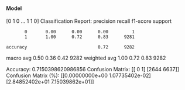 #### Model
[0 1 0 ... 1 1 0]
Classification Report:
              precision    recall  f1-score   support

           0       0.00      0.00      0.00         1
           1       1.00      0.72      0.83      9281

    accuracy                           0.72      9282
   macro avg       0.50      0.36      0.42      9282
weighted avg       1.00      0.72      0.83      9282

Accuracy: 0.7150398620986856
Confusion Matrix:
[[   0    1]
 [2644 6637]]
Confusion Matrix (%):
[[0.00000000e+00 1.07735402e-02]
 [2.84852402e+01 7.15039862e+01]]
